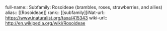 

full-name:: Subfamily: Rosoideae (brambles, roses, strawberries, and allies)
alias:: [[Rosoideae]]
rank:: [[subfamily]]iNat-url:: https://www.inaturalist.org/taxa/415343
wiki-url:: http://en.wikipedia.org/wiki/Rosoideae